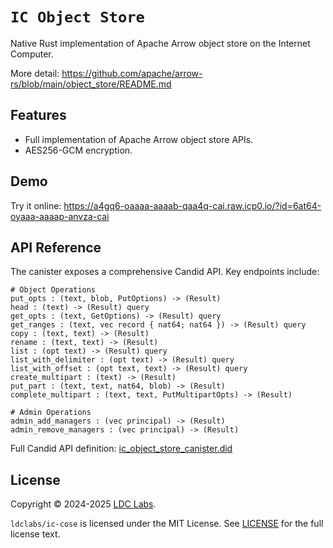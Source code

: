 # `IC Object Store`

Native Rust implementation of Apache Arrow object store on the Internet Computer.

More detail: https://github.com/apache/arrow-rs/blob/main/object_store/README.md

## Features

- Full implementation of Apache Arrow object store APIs.
- AES256-GCM encryption.

## Demo

Try it online: https://a4gq6-oaaaa-aaaab-qaa4q-cai.raw.icp0.io/?id=6at64-oyaaa-aaaap-anvza-cai

## API Reference

The canister exposes a comprehensive Candid API. Key endpoints include:

```candid
# Object Operations
put_opts : (text, blob, PutOptions) -> (Result)
head : (text) -> (Result) query
get_opts : (text, GetOptions) -> (Result) query
get_ranges : (text, vec record { nat64; nat64 }) -> (Result) query
copy : (text, text) -> (Result)
rename : (text, text) -> (Result)
list : (opt text) -> (Result) query
list_with_delimiter : (opt text) -> (Result) query
list_with_offset : (opt text, text) -> (Result) query
create_multipart : (text) -> (Result)
put_part : (text, text, nat64, blob) -> (Result)
complete_multipart : (text, text, PutMultipartOpts) -> (Result)

# Admin Operations
admin_add_managers : (vec principal) -> (Result)
admin_remove_managers : (vec principal) -> (Result)
```

Full Candid API definition: [ic_object_store_canister.did](https://github.com/ldclabs/ic-cose/tree/main/src/ic_object_store_canister/ic_object_store_canister.did)

## License
Copyright © 2024-2025 [LDC Labs](https://github.com/ldclabs).

`ldclabs/ic-cose` is licensed under the MIT License. See [LICENSE](../../LICENSE-MIT) for the full license text.
